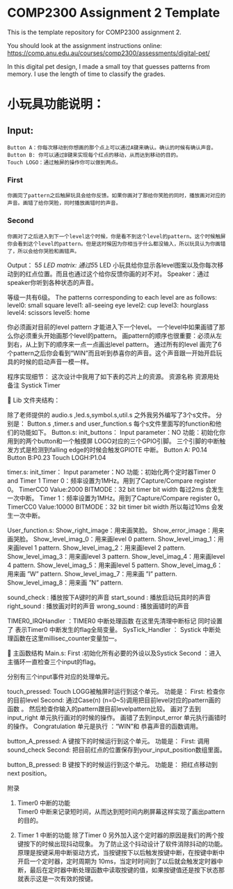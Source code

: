# COMP2300 Assignment 2 Template 

This is the template repository for COMP2300 assignment 2.

You should look at the assignment instructions online: https://comp.anu.edu.au/courses/comp2300/assessments/digital-pet/

In this digital pet design, I made a small toy that guesses patterns from memory.
I use the length of time to classify the grades.


# 小玩具功能说明：
## Input:
	Button A：你每次移动到你想画的那个点上可以通过A键来确认。确认的时候有确认声音。
	Button B: 你可以通过B键来实现每个红点的移动，从而达到移动的目的。
	Touch LOGO：通过触屏的操作你可以做到两点。

### First
	你画完了pattern之后触屏玩具会给你反馈。如果你画对了那给你笑脸的同时，播放画对对应的声音。画错了给你哭脸，同时播放画错时的声音。
### Second
	你画对了之后进入到下一个level这个时候，你是看不到这个level的pattern。这个时候触屏你会看到这个level的pattern。但是这时候因为你相当于什么都没输入，所以玩具认为你画错了，所以会给你哭脸和画错声。

Output：
5*5 LED matrix: 通过5*5 LED 小玩具给你显示各level图案以及你每次移动到的红点位置。而且也通过这个给你反馈你画的对不对。
Speaker：通过speaker你听到各种状态的声音。

等级一共有6级。
The patterns corresponding to each level are as follows:
level0: small square
level1: all-seeing eye
level2: cup
level3: hourglass
level4: scissors
level5: home

你必须画对目前的level pattern 才能进入下一个level。
一个level中如果画错了那么你必须重头开始画那个level的pattern。
画pattern的顺序也很重要：必须从左到右，从上到下的顺序来一点一点画出level pattern。
通过所有的level 画完了6个pattern之后你会看到“WIN”而且听到恭喜你的声音。这个声音跟一开始开启玩具的时候的启动声音一模一样。


程序实现细节：
这次设计中我用了如下表的芯片上的资源。
资源名称	资源用处	备注
Systick Timer		
		
		

	Lib 文件夹结构：

除了老师提供的 audio.s ,led.s,symbol.s,util.s 之外我另外编写了3个s文件。
分别是：
Button.s  ,timer.s  and  user_function.s
每个s文件里面写的function和他们的功能如下。
Button.s:
init_buttons：
Input parameter：NO
功能：初始化你用到的两个button和一个触摸屏 LOGO对应的三个GPIO引脚。
三个引脚的中断触发方式是检测到falling edge的时候会触发GPIOTE 中断。
Button A: P0.14  
Button B:P0.23
Touch LOGH:P1.04

timer.s:
init_timer：
Input parameter：NO
功能：初始化两个定时器Timer 0 and Timer 1
Timer 0：频率设置为1MHz。用到了Capture/Compare register 0。
TimerCC0 Value:2000
BITMODE：32 bit timer bit width
每过2ms 会发生一次中断。
Timer 1：频率设置为1MHz。用到了Capture/Compare register 0。
TimerCC0 Value:10000
BITMODE：32 bit timer bit width
所以每过10ms 会发生一次中断。




User_function.s:
Show_right_image：用来画笑脸。
Show_error_image：用来画哭脸。
Show_level_imag_0：用来画level 0 pattern.
Show_level_imag_1：用来画level 1 pattern.
Show_level_imag_2：用来画level 2 pattern.
Show_level_imag_3：用来画level 3 pattern.
Show_level_imag_4：用来画level 4 pattern.
Show_level_imag_5：用来画level 5 pattern.
Show_level_imag_6：用来画 ”W” pattern.
Show_level_imag_7：用来画 ”I” pattern.
Show_level_imag_8：用来画 ”N” pattern.

sound_check : 播放按下A键时的声音
start_sound  : 播放启动玩具时的声音
right_sound  : 播放画对时的声音
wrong_sound : 播放画错时的声音

TIMER0_IRQHandler ：TIMER0 中断处理函数
在这里先清理中断标记
同时设置了 表示Timer0 中断发生的flag全局变量。
SysTick_Handler ：   Systick 中断处理函数在这里millisec_counter变量加一。


	主函数结构
Main.s:
First :初始化所有必要的外设以及Systick
Second ：进入主循环一直检查三个input的flag。
 
分别有三个input事件对应的处理单元。

touch_pressed:
Touch LOGG被触屏时运行到这个单元。
功能是：
First: 检查你的目前level
Second: 通过Case(n) (n=0~5)调用把目前level对应的pattern画的函数 。
       然后检查你输入的pattern跟目前levelpattern比较。
      画对了去到input_right 单元执行画对的时候的操作。
      画错了去到input_error 单元执行画错时的操作。
Congratulation 单元是执行 ：“WIN”和 恭喜声音的函数调用。


button_A_pressed:
A 键按下的时候运行到这个单元。
功能是：
First: 调用 sound_check
Second: 把目前红点的位置保存到your_input_position数组里面。


button_B_pressed:
B 键按下的时候运行到这个单元。
功能是：
把红点移动到next position。




附录
1.	Timer0 中断的功能	
Timer0 中断来记录短时间，从而达到短时间内刷屏幕这样实现了画出pattern的目的。

2.	Timer 1 中断的功能
除了Timer 0 另外加入这个定时器的原因是我们的两个按键按下的时候出现抖动现象。
为了防止这个抖动设计了软件消除抖动的功能。
原理是按键采用中断驱动方式，当按键按下以后触发按键中断，在按键中断中开启一个定时器，定时周期为 10ms，当定时时间到了以后就会触发定时器中断，最后在定时器中断处理函数中读取按键的值，如果按键值还是按下状态那就表示这是一次有效的按键。













